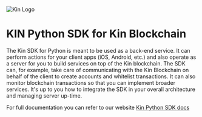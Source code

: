 ![Kin Logo](kin.png)

# KIN Python SDK for Kin Blockchain

The Kin SDK for Python is meant to be used as a back-end service. It can perform actions for your client apps (iOS, Android, etc.) and also operate as a server for you to build services on top of the Kin blockchain. The SDK can, for example, take care of communicating with the Kin Blockchain on behalf of the client to create accounts and whitelist transactions. It can also monitor blockchain transactions so that you can implement broader services. It's up to you how to integrate the SDK in your overall architecture and managing server up-time.

For full documentation you can refer to our website [Kin Python SDK docs](https://docs.kin.org/python/sdk)
